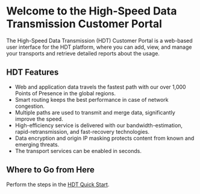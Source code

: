 # Welcome to the High-Speed Data Transmission Customer Portal

The High-Speed Data Transmission (HDT) Customer Portal is a web-based user interface for the HDT platform, where you can add, view, and manage your transports and retrieve detailed reports about the usage.


## HDT Features


- Web and application data travels the fastest path with our over 1,000 Points of Presence in the global regions.
- Smart routing keeps the best performance in case of network congestion.
- Multiple paths are used to transmit and merge data, significantly improve the speed.
- High-efficiency service is delivered with our bandwidth-estimation, rapid-retransmission, and fast-recovery technologies.
- Data encryption and origin IP masking protects content from known and emerging threats.
- The transport services can be enabled in seconds.


## Where to Go from Here

Perform the steps in the [HDT Quick Start](</docs/getting-started.md>).
